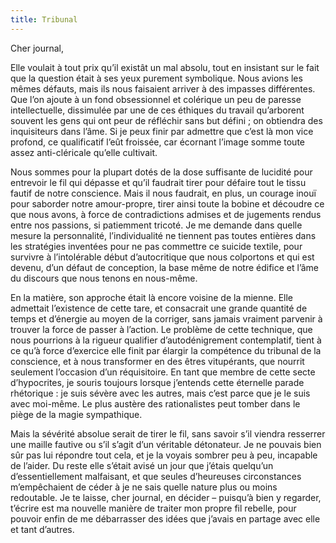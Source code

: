 ```yaml
---
title: Tribunal 
---
```

Cher journal,

Elle voulait à tout prix qu’il existât un mal absolu, tout en insistant sur le
fait que la question était à ses yeux purement symbolique. Nous avions les
mêmes défauts, mais ils nous faisaient arriver à des impasses différentes. Que
l’on ajoute à un fond obsessionnel et colérique un peu de paresse
intellectuelle, dissimulée par une de ces éthiques du travail qu’arborent
souvent les gens qui ont peur de réfléchir sans but défini ; on obtiendra des
inquisiteurs dans l’âme. Si je peux finir par admettre que c’est là mon vice
profond, ce qualificatif l’eût froissée, car écornant l’image somme toute assez
anti-cléricale qu’elle cultivait.

Nous sommes pour la plupart dotés de la dose suffisante de lucidité pour
entrevoir le fil qui dépasse et qu’il faudrait tirer pour défaire tout le tissu
fautif de notre conscience. Mais il nous faudrait, en plus, un courage inouï
pour saborder notre amour-propre, tirer ainsi toute la bobine et découdre ce
que nous avons, à force de contradictions admises et de jugements rendus entre
nos passions, si patiemment tricoté. Je me demande dans quelle mesure la
personnalité, l’individualité ne tiennent pas toutes entières dans les
stratégies inventées pour ne pas commettre ce suicide textile, pour survivre à
l’intolérable début d’autocritique que nous colportons et qui est devenu, d’un
défaut de conception, la base même de notre édifice et l’âme du discours que
nous tenons en nous-même.

En la matière, son approche était là encore voisine de la mienne. Elle
admettait l’existence de cette tare, et consacrait une grande quantité de temps
et d’énergie au moyen de la corriger, sans jamais vraiment parvenir à trouver
la force de passer à l’action. Le problème de cette technique, que nous
pourrions à la rigueur qualifier d’autodénigrement contemplatif, tient à ce
qu’à force d’exercice elle finit par élargir la compétence du tribunal de la
conscience, et à nous transformer en des êtres vitupérants, que nourrit
seulement l’occasion d’un réquisitoire. En tant que membre de cette secte
d’hypocrites, je souris toujours lorsque j’entends cette éternelle parade
rhétorique : je suis sévère avec les autres, mais c’est parce que je le suis
avec moi-même. Le plus austère des rationalistes peut tomber dans le piège de
la magie sympathique.

Mais la sévérité absolue serait de tirer le fil, sans savoir s’il viendra
resserrer une maille fautive ou s’il s’agit d’un véritable détonateur. Je ne
pouvais bien sûr pas lui répondre tout cela, et je la voyais sombrer peu à peu,
incapable de l’aider. Du reste elle s’était avisé un jour que j’étais quelqu’un
d’essentiellement malfaisant, et que seules d’heureuses circonstances
m’empêchaient de céder à je ne sais quelle nature plus ou moins redoutable. Je
te laisse, cher journal, en décider – puisqu’à bien y regarder, t’écrire
est ma nouvelle manière de traiter mon propre fil rebelle, pour pouvoir enfin
de me débarrasser des idées que j’avais en partage avec elle et tant d’autres. 
